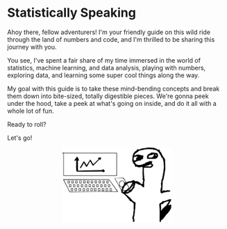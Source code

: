 # Statistically Speaking

Ahoy there, fellow adventurers! I'm your friendly guide on this wild ride through the land of numbers and code, and I'm thrilled to be sharing this journey with you.

You see, I've spent a fair share of my time immersed in the world of statistics, machine learning, and data analysis, playing with numbers, exploring data, and learning some super cool things along the way.

My goal with this guide is to take these mind-bending concepts and break them down into bite-sized, totally digestible pieces. We're gonna peek under the hood, take a peek at what's going on inside, and do it all with a whole lot of fun.

Ready to roll?

Let's go!

<div style="text-align:center;">
  <picture>
    <source media="(prefers-color-scheme: dark)" srcset="assets/graph-dino-white.png" />
    <img src="assets/graph-dino-black.png" style="width:50%; height:auto;"/>
  </picture>
</div>

